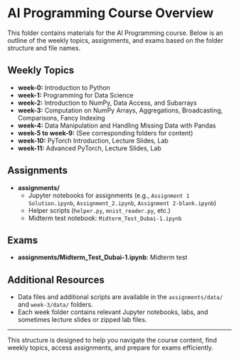 
# AI Programming Course Overview

This folder contains materials for the AI Programming course. Below is an outline of the weekly topics, assignments, and exams based on the folder structure and file names.

## Weekly Topics

- **week-0:** Introduction to Python
- **week-1:** Programming for Data Science
- **week-2:** Introduction to NumPy, Data Access, and Subarrays
- **week-3:** Computation on NumPy Arrays, Aggregations, Broadcasting, Comparisons, Fancy Indexing
- **week-4:** Data Manipulation and Handling Missing Data with Pandas
- **week-5 to week-9:** (See corresponding folders for content)
- **week-10:** PyTorch Introduction, Lecture Slides, Lab
- **week-11:** Advanced PyTorch, Lecture Slides, Lab

## Assignments

- **assignments/**
	- Jupyter notebooks for assignments (e.g., `Assignment 1 Solution.ipynb`, `Assignment_2.ipynb`, `Assignment 2-blank.ipynb`)
	- Helper scripts (`helper.py`, `mnist_reader.py`, etc.)
	- Midterm test notebook: `Midterm_Test_Dubai-1.ipynb`

## Exams

- **assignments/Midterm_Test_Dubai-1.ipynb**: Midterm test

## Additional Resources

- Data files and additional scripts are available in the `assignments/data/` and `week-3/data/` folders.
- Each week folder contains relevant Jupyter notebooks, labs, and sometimes lecture slides or zipped lab files.

---

This structure is designed to help you navigate the course content, find weekly topics, access assignments, and prepare for exams efficiently.
